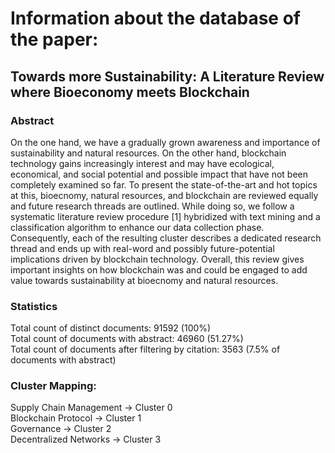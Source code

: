 # Information about the database of the paper: 
## Towards more Sustainability: A Literature Review where Bioeconomy meets Blockchain

### Abstract
On the one hand, we have a gradually grown awareness and importance of sustainability and natural resources. On the other hand, blockchain technology gains increasingly interest and may have ecological, economical, and social potential and possible impact that have not been completely examined so far. To present the state-of-the-art and hot topics at this, bioecnomy, natural resources, and blockchain are reviewed equally and future research threads are outlined. While doing so, we follow a systematic literature review procedure [1] hybridized with text mining and a classification algorithm to enhance our data collection phase. Consequently, each of the resulting cluster describes a dedicated research thread and ends up with real-word and possibly future-potential implications driven by blockchain technology. Overall, this review gives important insights on how blockchain was and could be engaged to add value towards sustainability at bioecnomy and natural resources.


### Statistics  
Total count of distinct documents: 91592 (100%)  
Total count of documents with abstract: 46960 (51.27%)  
Total count of documents after filtering by citation: 3563 (7.5% of documents with abstract)  


### Cluster Mapping:
Supply Chain Management -> Cluster 0  
Blockchain Protocol -> Cluster 1  
Governance	-> Cluster 2   
Decentralized Networks -> Cluster 3  